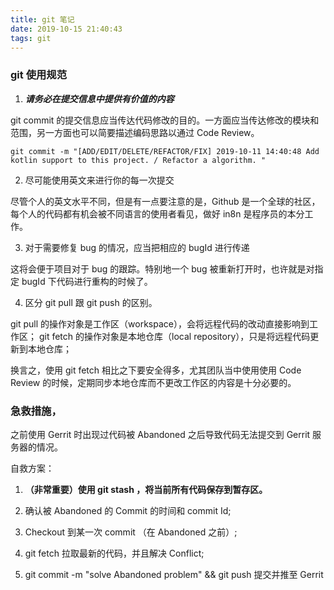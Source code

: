 ```yaml
---
title: git 笔记
date: 2019-10-15 21:40:43
tags: git
---
```




### git 使用规范

1. ***请务必在提交信息中提供有价值的内容***

git commit 的提交信息应当传达代码修改的目的。一方面应当传达修改的模块和范围，另一方面也可以简要描述编码思路以通过 Code Review。

```git
git commit -m "[ADD/EDIT/DELETE/REFACTOR/FIX] 2019-10-11 14:40:48 Add kotlin support to this project. / Refactor a algorithm. "

```

2. 尽可能使用英文来进行你的每一次提交

尽管个人的英文水平不同，但是有一点要注意的是，Github 是一个全球的社区，每个人的代码都有机会被不同语言的使用者看见，做好 in8n 是程序员的本分工作。


3. 对于需要修复 bug 的情况，应当把相应的 bugId 进行传递

这将会便于项目对于 bug 的跟踪。特别地一个 bug 被重新打开时，也许就是对指定 bugId 下代码进行重构的时候了。

4. 区分 git pull 跟 git push 的区别。

git pull 的操作对象是工作区（workspace），会将远程代码的改动直接影响到工作区；
git fetch 的操作对象是本地仓库（local repository），只是将远程代码更新到本地仓库；

换言之，使用 git fetch 相比之下要安全得多，尤其团队当中使用使用 Code Review 的时候，定期同步本地仓库而不更改工作区的内容是十分必要的。














### 急救措施，

之前使用 Gerrit 时出现过代码被 Abandoned 之后导致代码无法提交到 Gerrit 服务器的情况。

自救方案：

1. **（非常重要）使用 git stash ，将当前所有代码保存到暂存区。**

2. 确认被 Abandoned 的 Commit 的时间和 commit Id;

3. Checkout 到某一次 commit （在 Abandoned 之前）;

4. git fetch 拉取最新的代码，并且解决 Conflict;

5. git commit -m "solve Abandoned problem" && git push  提交并推至 Gerrit 